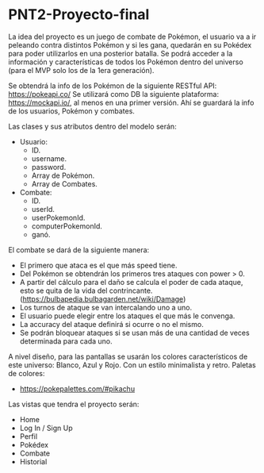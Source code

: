 # PNT2-Proyecto-final

La idea del proyecto es un juego de combate de Pokémon, el usuario va a ir peleando contra distintos Pokémon y si les gana, quedarán en su Pokédex para poder utilizarlos en una posterior batalla. Se podrá acceder a la información y características de todos los Pokémon dentro del universo (para el MVP solo los de la 1era generación).

Se obtendrá la info de los Pokémon de la siguiente RESTful API: https://pokeapi.co/
Se utilizará como DB la siguiente plataforma: https://mockapi.io/, al menos en una primer versión. Ahí se guardará la info de los usuarios, Pokémon y combates.

Las clases y sus atributos dentro del modelo serán:
- Usuario:
  - ID.
  - username.
  - password.
  - Array de Pokémon.
  - Array de Combates.
- Combate:
  - ID.
  - userId.
  - userPokemonId.
  - computerPokemonId.
  - ganó.

El combate se dará de la siguiente manera:
- El primero que ataca es el que más speed tiene.
- Del Pokémon se obtendrán los primeros tres ataques con power > 0.
- A partir del cálculo para el daño se calcula el poder de cada ataque, esto se quita de la vida del contrincante. (https://bulbapedia.bulbagarden.net/wiki/Damage)
- Los turnos de ataque se van intercalando uno a uno.
- El usuario puede elegir entre los ataques el que más le convenga.
- La accuracy del ataque definirá si ocurre o no el mismo.
- Se podrán bloquear ataques si se usan más de una cantidad de veces determinada para cada uno.

A nivel diseño, para las pantallas se usarán los colores característicos de este universo: Blanco, Azul y Rojo. Con un estilo minimalista y retro.
Paletas de colores:
- https://pokepalettes.com/#pikachu

Las vistas que tendra el proyecto serán:
- Home
- Log In / Sign Up
- Perfil
- Pokédex
- Combate
- Historial
